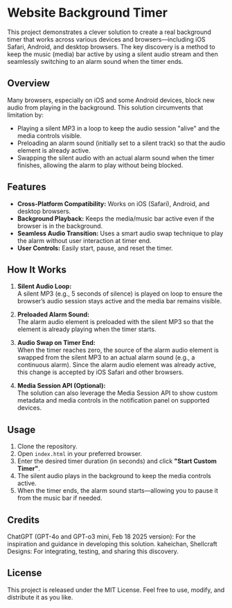 # Website Background Timer

This project demonstrates a clever solution to create a real background timer that works across various devices and browsers—including iOS Safari, Android, and desktop browsers. The key discovery is a method to keep the music (media) bar active by using a silent audio stream and then seamlessly switching to an alarm sound when the timer ends.

## Overview

Many browsers, especially on iOS and some Android devices, block new audio from playing in the background. This solution circumvents that limitation by:

- Playing a silent MP3 in a loop to keep the audio session "alive" and the media controls visible.
- Preloading an alarm sound (initially set to a silent track) so that the audio element is already active.
- Swapping the silent audio with an actual alarm sound when the timer finishes, allowing the alarm to play without being blocked.

## Features

- **Cross-Platform Compatibility:** Works on iOS (Safari), Android, and desktop browsers.
- **Background Playback:** Keeps the media/music bar active even if the browser is in the background.
- **Seamless Audio Transition:** Uses a smart audio swap technique to play the alarm without user interaction at timer end.
- **User Controls:** Easily start, pause, and reset the timer.

## How It Works

1. **Silent Audio Loop:**  
   A silent MP3 (e.g., 5 seconds of silence) is played on loop to ensure the browser’s audio session stays active and the media bar remains visible.

2. **Preloaded Alarm Sound:**  
   The alarm audio element is preloaded with the silent MP3 so that the element is already playing when the timer starts.

3. **Audio Swap on Timer End:**  
   When the timer reaches zero, the source of the alarm audio element is swapped from the silent MP3 to an actual alarm sound (e.g., a continuous alarm). Since the alarm audio element was already active, this change is accepted by iOS Safari and other browsers.

4. **Media Session API (Optional):**  
   The solution can also leverage the Media Session API to show custom metadata and media controls in the notification panel on supported devices.

## Usage

1. Clone the repository.
2. Open `index.html` in your preferred browser.
3. Enter the desired timer duration (in seconds) and click **"Start Custom Timer"**.
4. The silent audio plays in the background to keep the media controls active.
5. When the timer ends, the alarm sound starts—allowing you to pause it from the music bar if needed.

## Credits
ChatGPT (GPT-4o and GPT-o3 mini, Feb 18 2025 version): For the inspiration and guidance in developing this solution.
kaheichan, Shellcraft Designs: For integrating, testing, and sharing this discovery.

## License
This project is released under the MIT License.
Feel free to use, modify, and distribute it as you like.

